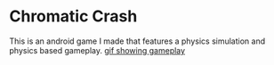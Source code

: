 # Chromatic Crash

This is an android game I made that features a physics simulation and physics based gameplay.
[gif showing gameplay](https://github.com/ajwittmond/Chromatic_Crash/blob/master/chromatic_crash_demo.gif)
